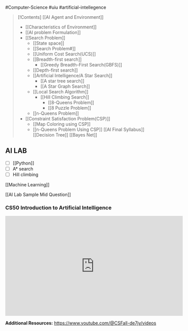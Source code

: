 #Computer-Science #uiu #artificial-intellegence

>[!Contents]
>[[AI Agent and Environment]]
> 	- [[Characteristics of Environment]]
> - [[AI problem Formulation]]
> - [[Search Problem]]
> 	- [[State space]]
> 	- [[Search Problem#]]
> 	- [[Uniform Cost Search(UCS)]]
> 	- [[Breadth-first search]]
> 		- [[Greedy Breadth-First Search(GBFS)]]
> 	- [[Depth-first search]]
> 	- [[Artificial Intelligence/A Star Search]]
> 		- [[A star tree search]]
> 		- [[A Star Graph Search]]
> 	- [[Local Search Algorithm]] 
> 		- [[Hill Climbing Search]]
> 			- [[8-Queens Problem]]
> 			- [[8 Puzzle Problem]]
> 	- [[n-Queens Problem]]
> - [[Constraint Satisfaction Problem(CSP)]]
> 	- [[Map Coloring using CSP]]
> 	- [[n-Queens Problem Using CSP]]
> [[AI Final Syllabus]]
> [[Decision Tree]]
> [[Bayes Net]]
> 
> 

## AI LAB

- [ ] [[Python]]
- [ ] A* search
- [ ] Hill climbing

[[Machine Learning]]

[[AI Lab Sample Mid Question]]



### **CS50 Introduction to Artificial Intelligence**
<iframe width="560" height="315" src="https://www.youtube.com/embed/5NgNicANyqM?si=4MRxOR11H8Nu5s5m" title="YouTube video player" frameborder="0" allow="accelerometer; autoplay; clipboard-write; encrypted-media; gyroscope; picture-in-picture; web-share" referrerpolicy="strict-origin-when-cross-origin" allowfullscreen></iframe>


**Additional Resources:**
https://www.youtube.com/@CSFall-de7jy/videos



